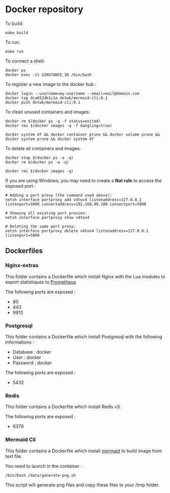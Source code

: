 # Docker repository

To build:
```
make build
```

To run:
```
make run
```

To connect a shell:
```
docker ps
docker exec -it $INSTANCE_ID /bin/bash
```

To register a new image to the docker hub :

```
docker login --username=my-username --email=mail@domain.com
docker tag dca6524b1c1a dntwk/mermaid-cli:0.1
docker push dntwk/mermaid-cli:0.1
```

To clean unused containers and images:

```
docker rm $(docker ps -q -f status=exited)
docker rmi $(docker images -q -f dangling=true)

docker system df && docker container prune && docker volume prune && docker system prune && docker system df
```

To delete all containers and images:

```
docker stop $(docker ps -a -q)
docker rm $(docker ps -a -q)

docker rmi $(docker images -q)
```

If you are using Windows, you may need to create a **Nat rule** to access the exposed port : 

```
# Adding a port proxy (the command used above):
netsh interface portproxy add v4tov4 listenaddress=127.0.0.1 listenport=5000 connectaddress=192.168.99.100 connectport=5000

# Showing all existing port proxies:
netsh interface portproxy show v4tov4

# Deleting the same port proxy:
netsh interface portproxy delete v4tov4 listenaddress=127.0.0.1 listenport=5000
```

## Dockerfiles 

### Nginx-extras

This folder contains a Dockerfile which install Nginx with the Lua modules to export statistiques to [Prometheus](https://prometheus.io/docs/introduction/install/)

The following ports are exposed :
  * 80
  * 443
  * 9913

### Postgresql

This folder contains a Dockerfile which install Postgresql with the following informations :
  * Database : docker
  * User : docker
  * Password : docker

The following ports are exposed :
  * 5432

### Redis

This folder contains a Dockerfile which install Redis v3.

The following ports are exposed :
  * 6379

### Mermaid Cli

This folder contains a Dockerfile which install [mermaid](https://github.com/knsv/mermaid) to build image from text file.

You need to launch in the container :

```
/bin/bash /data/generate-png.sh
```

This script will generate png files and copy these files to your /tmp folder.

